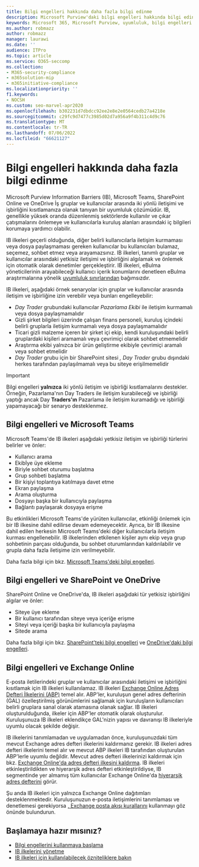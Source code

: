 ```yaml
---
title: Bilgi engelleri hakkında daha fazla bilgi edinme
description: Microsoft Purview'daki bilgi engelleri hakkında bilgi edinin.
keywords: Microsoft 365, Microsoft Purview, uyumluluk, bilgi engelleri
ms.author: robmazz
author: robmazz
manager: laurawi
ms.date: ''
audience: ITPro
ms.topic: article
ms.service: O365-seccomp
ms.collection:
- M365-security-compliance
- m365solution-mip
- m365initiative-compliance
ms.localizationpriority: ''
f1.keywords:
- NOCSH
ms.custom: seo-marvel-apr2020
ms.openlocfilehash: b302231d7dbdcc92ee2e8e2e0564cedb27a4218e
ms.sourcegitcommit: c29fc9d7477c3985d02d7a956a9f4b311c4d9c76
ms.translationtype: MT
ms.contentlocale: tr-TR
ms.lasthandoff: 07/06/2022
ms.locfileid: "66621127"
---
```

# <a name="learn-about-information-barriers"></a>Bilgi engelleri hakkında daha fazla bilgi edinme

Microsoft Purview Information Barriers (IB), Microsoft Teams, SharePoint Online ve OneDrive İş gruplar ve kullanıcılar arasında iki yönlü iletişimi ve işbirliğini kısıtlamanıza olanak tanıyan bir uyumluluk çözümüdür. IB, genellikle yüksek oranda düzenlenmiş sektörlerde kullanılır ve çıkar çatışmalarını önlemeye ve kullanıcılarla kuruluş alanları arasındaki iç bilgileri korumaya yardımcı olabilir.

IB ilkeleri geçerli olduğunda, diğer belirli kullanıcılarla iletişim kurmaması veya dosya paylaşmaması gereken kullanıcılar bu kullanıcıları bulamaz, seçemez, sohbet etmez veya arayamazsınız. IB ilkeleri, tanımlı gruplar ve kullanıcılar arasındaki yetkisiz iletişimi ve işbirliğini algılamak ve önlemek için otomatik olarak denetimler gerçekleştirir. IB ilkeleri, eBulma yöneticilerinin arayabileceği kullanıcı içerik konumlarını denetleen eBulma araştırmalarına yönelik [uyumluluk sınırlarından](/microsoft-365/compliance/set-up-compliance-boundaries) bağımsızdır.

IB ilkeleri, aşağıdaki örnek senaryolar için gruplar ve kullanıcılar arasında iletişim ve işbirliğine izin verebilir veya bunları engelleyebilir:

- *Day Trader* grubundaki kullanıcılar *Pazarlama Ekibi* ile iletişim kurmamalı veya dosya paylaşmamalıdır
- Gizli şirket bilgileri üzerinde çalışan finans personeli, kuruluş içindeki belirli gruplarla iletişim kurmamalı veya dosya paylaşmamalıdır
- Ticari gizli malzeme içeren bir şirket içi ekip, kendi kuruluşundaki belirli gruplardaki kişileri aramamalı veya çevrimiçi olarak sohbet etmemelidir
- Araştırma ekibi yalnızca bir ürün geliştirme ekibiyle çevrimiçi aramalı veya sohbet etmelidir
- *Day Trader* grubu için bir SharePoint sitesi *, Day Trader* grubu dışındaki herkes tarafından paylaşılmamalı veya bu siteye erişilmemelidir

> [!IMPORTANT]
> Bilgi engelleri **yalnızca** iki yönlü iletişim ve işbirliği kısıtlamalarını destekler. Örneğin, Pazarlama'nın Day Traders ile iletişim kurabileceği ve işbirliği yaptığı ancak Day **Traders'ın** Pazarlama ile iletişim kuramadığı ve işbirliği yapamayacağı bir senaryo desteklenmez.

## <a name="information-barriers-and-microsoft-teams"></a>Bilgi engelleri ve Microsoft Teams

Microsoft Teams'de IB ilkeleri aşağıdaki yetkisiz iletişim ve işbirliği türlerini belirler ve önler:

- Kullanıcı arama
- Ekibİye üye ekleme
- Biriyle sohbet oturumu başlatma
- Grup sohbeti başlatma
- Bir kişiyi toplantıya katılmaya davet etme
- Ekran paylaşma
- Arama oluşturma
- Dosyayı başka bir kullanıcıyla paylaşma
- Bağlantı paylaşarak dosyaya erişme

Bu etkinlikleri Microsoft Teams'de yürüten kullanıcılar, etkinliği önlemek için bir IB ilkesine dahil edilirse devam edemeyecektir. Ayrıca, bir IB ilkesine dahil edilen herkesin Microsoft Teams'deki diğer kullanıcılarla iletişim kurması engellenebilir. IB ilkelerinden etkilenen kişiler aynı ekip veya grup sohbetinin parçası olduğunda, bu sohbet oturumlarından kaldırılabilir ve grupla daha fazla iletişime izin verilmeyebilir.

Daha fazla bilgi için bkz. [Microsoft Teams'deki bilgi engelleri](/MicrosoftTeams/information-barriers-in-teams).

## <a name="information-barriers-and-sharepoint-and-onedrive"></a>Bilgi engelleri ve SharePoint ve OneDrive

SharePoint Online ve OneDrive'da, IB ilkeleri aşağıdaki tür yetkisiz işbirliğini algılar ve önler:

- Siteye üye ekleme
- Bir kullanıcı tarafından siteye veya içeriğe erişme
- Siteyi veya içeriği başka bir kullanıcıyla paylaşma
- Sitede arama

Daha fazla bilgi için bkz. [SharePoint'teki bilgi engelleri](/sharepoint/information-barriers) ve [OneDrive'daki bilgi engelleri](/onedrive/information-barriers).

## <a name="information-barriers-and-exchange-online"></a>Bilgi engelleri ve Exchange Online

E-posta iletilerindeki gruplar ve kullanıcılar arasındaki iletişimi ve işbirliğini kısıtlamak için IB ilkeleri kullanılamaz. IB ilkeleri [Exchange Online Adres Defteri İlkelerini (ABP)](/exchange/address-books/address-book-policies/address-book-policies) temel alır. ABP'ler, kuruluşun genel adres defterinin (GAL) özelleştirilmiş görünümlerini sağlamak için kuruluşların kullanıcıları belirli gruplara sanal olarak atamasına olanak sağlar. IB ilkeleri oluşturulduğunda, ilkeler için ABP'ler otomatik olarak oluşturulur. Kuruluşunuza IB ilkeleri eklendikçe GAL'nizin yapısı ve davranışı IB ilkeleriyle uyumlu olacak şekilde değişir.

IB ilkelerini tanımlamadan ve uygulamadan önce, kuruluşunuzdaki tüm mevcut Exchange adres defteri ilkelerini kaldırmanız gerekir. IB ilkeleri adres defteri ilkelerini temel alır ve mevcut ABP ilkeleri IB tarafından oluşturulan ABP'lerle uyumlu değildir. Mevcut adres defteri ilkelerinizi kaldırmak için bkz. [Exchange Online'da adres defteri ilkesini kaldırma](/exchange/address-books/address-book-policies/remove-an-address-book-policy). IB ilkeleri etkinleştirildikten ve hiyerarşik adres defteri etkinleştirildiyse, IB segmentinde yer almamış tüm kullanıcılar Exchange Online'da [hiyerarşik adres defterini](/exchange/address-books/hierarchical-address-books/hierarchical-address-books) görür.

Şu anda IB ilkeleri için yalnızca Exchange Online dağıtımları desteklenmektedir. Kuruluşunuzun e-posta iletişimlerini tanımlaması ve denetlemesi gerekiyorsa [, Exchange posta akışı kurallarını](/exchange/security-and-compliance/mail-flow-rules/mail-flow-rules) kullanmayı göz önünde bulundurun.

## <a name="ready-to-get-started"></a>Başlamaya hazır mısınız?

- [Bilgi engellerini kullanmaya başlama](information-barriers-policies.md)
- [IB ilkelerini yönetme](information-barriers-edit-segments-policies.md)
- [IB ilkeleri için kullanılabilecek özniteliklere bakın](information-barriers-attributes.md)
